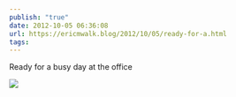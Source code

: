 ```yaml
---
publish: "true"
date: 2012-10-05 06:36:08
url: https://ericmwalk.blog/2012/10/05/ready-for-a.html
tags: 
---
```


Ready for a busy day at the office

![](https://ericmwalk.blog/uploads/2022/b01aa6c855.jpg)